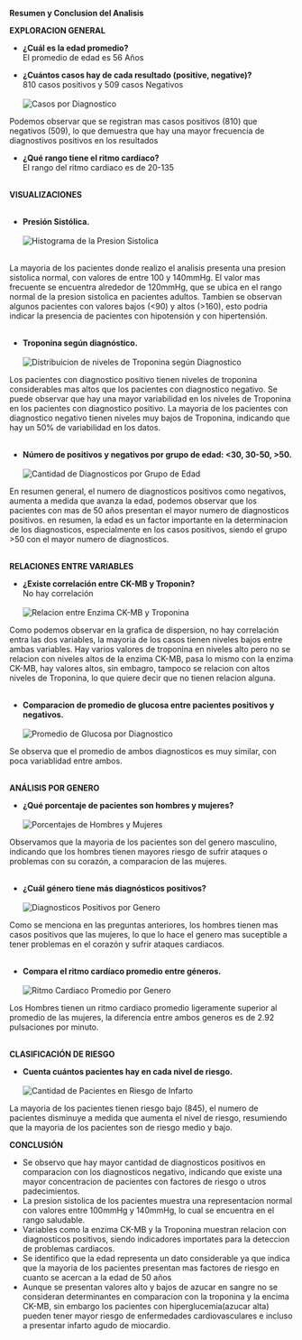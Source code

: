 **Resumen y Conclusion del Analisis**

**EXPLORACION GENERAL**

- **¿Cuál es la edad promedio?** <br>
El promedio de edad es 56 Años<br>

- **¿Cuántos casos hay de cada resultado (positive, negative)?** <br>
810 casos positivos y 509 casos Negativos <br> <br>
![Casos por Diagnostico](https://github.com/user-attachments/assets/59023102-a28f-43b9-b5fe-6b01b5431a2e) <br>

Podemos observar que se registran mas casos positivos (810) que negativos (509), lo que demuestra que hay una mayor frecuencia de diagnostivos positivos en los resultados<br>

- **¿Qué rango tiene el ritmo cardíaco?** <br>
El rango del ritmo cardiaco es de 20-135 <br> <br>

**VISUALIZACIONES**<br>
<br>
- **Presión Sistólica.** <br> <br>
![Histograma de la Presion Sistolica](https://github.com/user-attachments/assets/4a208f3e-6e8a-49d3-a020-301a1f2483d4) <br> <br>

La mayoria de los pacientes donde realizo el analisis presenta una presion sistolica normal, con valores de entre 100 y 140mmHg.
El valor mas frecuente se encuentra alrededor de 120mmHg, que se ubica en el rango normal de la presion sistolica en pacientes adultos.
Tambien se observan algunos pacientes con valores bajos (<90) y altos (>160), esto podria indicar la presencia de pacientes con hipotensión y con hipertensión.<br><br>

- **Troponina según diagnóstico.** <br> <br>
![Distribuicion de niveles de Troponina según Diagnostico](https://github.com/user-attachments/assets/91dbf9d4-1a3e-48ea-920d-5e122d87f19a) <br>

Los pacientes con diagnostico positivo tienen niveles de troponina considerables mas altos que los pacientes con diagnostico negativo.
Se puede observar que hay una mayor variabilidad en los niveles de Troponina en los pacientes con diagnostico positivo.
La mayoria de los pacientes con diagnostico negativo tienen niveles muy bajos de Troponina, indicando que hay un 50% de variabilidad en los datos. <br> <br>

- **Número de positivos y negativos por grupo de edad: <30, 30-50, >50.** <br> <br>
![Cantidad de Diagnosticos por Grupo de Edad ](https://github.com/user-attachments/assets/dcff23b3-59d0-4dab-a3a0-36f646702fd2) <br>

En resumen general, el numero de diagnosticos positivos como negativos, aumenta a medida que avanza la edad, podemos observar que los pacientes con mas de 50 años presentan el mayor numero de diagnosticos positivos.
en resumen, la edad es un factor importante en la determinacion de los diagnosticos, especialmente en los casos positivos, siendo el grupo >50 con el mayor numero de diagnosticos. <br> <br>

**RELACIONES ENTRE VARIABLES** <br>

- **¿Existe correlación entre CK-MB y Troponin?** <br>
No hay correlación <br> <br>
![Relacion entre Enzima CK-MB y Troponina](https://github.com/user-attachments/assets/22e7cbdc-1966-4c69-b4f5-bbc60b82234b) <br>

Como podemos observar en la grafica de dispersion, no hay correlación entra las dos variables, la mayoria de los casos tienen niveles bajos entre ambas variables.
Hay varios valores de troponina en niveles alto pero no se relacion con niveles altos de la enzima CK-MB, pasa lo mismo con la enzima CK-MB, hay valores altos, sin embagro,
tampoco se relacion con altos niveles de Troponina, lo que quiere decir que no tienen relacion alguna. <br> <br>

- **Comparacion de promedio de glucosa entre pacientes positivos y negativos.** <br> <br>
![Promedio de Glucosa por Diagnostico](https://github.com/user-attachments/assets/c3b2283b-f9d3-4150-903e-7b64805564d5) <br>

Se observa que el promedio de ambos diagnosticos es muy similar, con poca variablidad entre ambos. <br> <br>

**ANÁLISIS POR GENERO**<br>

- **¿Qué porcentaje de pacientes son hombres y mujeres?** <br> <br>
![Porcentajes de Hombres y Mujeres](https://github.com/user-attachments/assets/952ee8c1-5c79-40fd-80f3-ccf48d0d1275) <br>

Observamos que la mayoria de los pacientes son del genero masculino, indicando que los hombres tienen mayores riesgo de sufrir ataques o problemas con su corazón, a comparacion de las mujeres. <br> <br>
  
- **¿Cuál género tiene más diagnósticos positivos?** <br> <br>
![Diagnosticos Positivos por Genero](https://github.com/user-attachments/assets/2e748549-183b-4b12-a8dd-e85ac24dd0ab) <br>

Como se menciona en las preguntas anteriores, los hombres tienen mas casos positivos que las mujeres, lo que lo hace el genero mas suceptible a tener problemas en el corazón y sufrir ataques cardiacos. <br> <br>
  
- **Compara el ritmo cardíaco promedio entre géneros.** <br> <br>
![Ritmo Cardiaco Promedio por Genero](https://github.com/user-attachments/assets/3c2b2fc8-2638-406f-8d53-98613a5ecb39) <br>

Los Hombres tienen un ritmo cardiaco promedio ligeramente superior al promedio de las mujeres, la diferencia entre ambos generos es de 2.92 pulsaciones por minuto. <br> <br>

**CLASIFICACIÓN DE RIESGO** <br>

- **Cuenta cuántos pacientes hay en cada nivel de riesgo.** <br> <br>
![Cantidad de Pacientes en Riesgo de Infarto](https://github.com/user-attachments/assets/80d99223-7a8e-484c-8cea-7b6e4d9eed6c) <br>

La mayoria de los pacientes tienen riesgo bajo (845), el numero de pacientes disminuye a medida que aumenta el nivel de riesgo, resumiendo que la mayoria de los pacientes son de riesgo medio y bajo. <br>

**CONCLUSIÓN** <br>
- Se observo que hay mayor cantidad de diagnosticos positivos en comparacion con los diagnosticos negativo, indicando que existe una mayor concentracion de pacientes con factores de riesgo o utros padecimientos.
- La presion sistolica de los pacientes muestra una representacion normal con valores entre 100mmHg y 140mmHg, lo cual se encuentra en el rango saludable.
- Variables como la enzima CK-MB y la Troponina muestran relacion con diagnosticos positivos, siendo indicadores importates para la deteccion de problemas cardiacos.
- Se identifico que la edad representa un dato considerable ya que indica que la mayoria de los pacientes presentan mas factores de riesgo en cuanto se acercan a la edad de 50 años
- Aunque se presentan valores alto y bajos de azucar en sangre no se consideran determinantes en comparacion con la troponina y la encima CK-MB, sin embargo los pacientes con hiperglucemia(azucar alta) pueden tener mayor riesgo de enfermedades cardiovasculares e incluso a presentar infarto agudo de miocardio.


